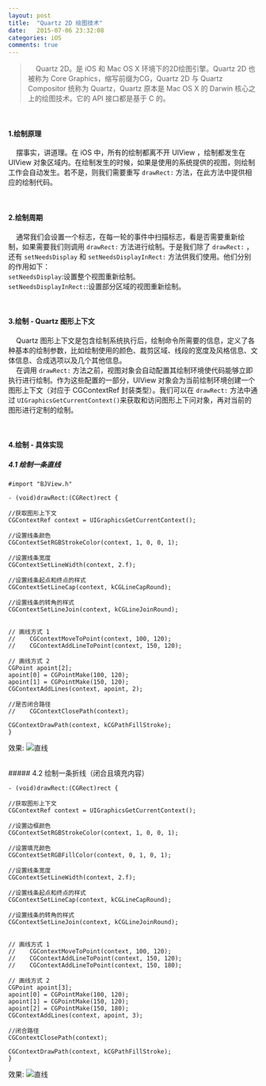 ```yaml
---
layout: post
title:  "Quartz 2D 绘图技术"
date:   2015-07-06 23:32:08
categories: iOS
comments: true
---
```


> &nbsp;&nbsp;&nbsp;&nbsp;Quartz 2D。是 iOS 和 Mac OS X 环境下的2D绘图引擎。Quartz 2D 也被称为 Core Graphics，缩写前缀为CG，Quartz 2D 与 Quartz Compositor 统称为 Quartz，Quartz 原本是 Mac OS X 的 Darwin 核心之上的绘图技术。它的 API 接口都是基于 C 的。

<br>

#### 1.绘制原理
&nbsp;&nbsp;&nbsp;&nbsp;摆事实，讲道理。在 iOS 中，所有的绘制都离不开 UIView ，绘制都发生在 UIView 对象区域内。在绘制发生的时候，如果是使用的系统提供的视图，则绘制工作会自动发生。若不是，则我们需要重写 `drawRect:` 方法，在此方法中提供相应的绘制代码。

<br>

#### 2.绘制周期
&nbsp;&nbsp;&nbsp;&nbsp;通常我们会设置一个标志，在每一轮的事件中扫描标志，看是否需要重新绘制，如果需要我们则调用 `drawRect:` 方法进行绘制。于是我们除了 `drawRect:` ，还有 `setNeedsDisplay` 和 `setNeedsDisplayInRect:` 方法供我们使用。他们分别的作用如下：<br>
`setNeedsDisplay`:设置整个视图重新绘制。<br>
`setNeedsDisplayInRect:`:设置部分区域的视图重新绘制。

<br>

#### 3.绘制 - Quartz 图形上下文
&nbsp;&nbsp;&nbsp;&nbsp;Quartz 图形上下文是包含绘制系统执行后，绘制命令所需要的信息，定义了各种基本的绘制参数，比如绘制使用的颜色、裁剪区域、线段的宽度及风格信息、文体信息、合成选项以及几个其他信息。<br>
&nbsp;&nbsp;&nbsp;&nbsp;在调用 `drawRect:` 方法之前，视图对象会自动配置其绘制环境使代码能够立即执行进行绘制。作为这些配置的一部分，UIView 对象会为当前绘制环境创建一个图形上下文（对应于 CGContextRef 封装类型）。我们可以在 `drawRect:` 方法中通过  `UIGraphicsGetCurrentContext()`来获取和访问图形上下问对象，再对当前的图形进行定制的绘制。

<br>

#### 4.绘制 - 具体实现
##### 4.1 绘制一条直线

	#import "BJView.h"

	- (void)drawRect:(CGRect)rect {
    
    //获取图形上下文
    CGContextRef context = UIGraphicsGetCurrentContext();
    
    //设置线条颜色
    CGContextSetRGBStrokeColor(context, 1, 0, 0, 1);
    
    //设置线条宽度
    CGContextSetLineWidth(context, 2.f);
    
    //设置线条起点和终点的样式
    CGContextSetLineCap(context, kCGLineCapRound);
    
    //设置线条的转角的样式
    CGContextSetLineJoin(context, kCGLineJoinRound);

    
    // 画线方式 1
	//    CGContextMoveToPoint(context, 100, 120);
	//    CGContextAddLineToPoint(context, 150, 120);
	    
    // 画线方式 2
    CGPoint apoint[2];
    apoint[0] = CGPointMake(100, 120);
    apoint[1] = CGPointMake(150, 120);
    CGContextAddLines(context, apoint, 2);
    
    //是否闭合路径
    //    CGContextClosePath(context);
    
    CGContextDrawPath(context, kCGPathFillStroke);
	}

效果:
![直线](http://oaldigvho.bkt.clouddn.com/paper1.1.png)

<br>
##### 4.2 绘制一条折线（闭合且填充内容）

	- (void)drawRect:(CGRect)rect {
    
    //获取图形上下文
    CGContextRef context = UIGraphicsGetCurrentContext();
    
    //设置边框颜色
    CGContextSetRGBStrokeColor(context, 1, 0, 0, 1);
    
    //设置填充颜色
    CGContextSetRGBFillColor(context, 0, 1, 0, 1);
    
    //设置线条宽度
    CGContextSetLineWidth(context, 2.f);
    
    //设置线条起点和终点的样式
    CGContextSetLineCap(context, kCGLineCapRound);
    
    //设置线条的转角的样式
    CGContextSetLineJoin(context, kCGLineJoinRound);

    
    // 画线方式 1
	//    CGContextMoveToPoint(context, 100, 120);
	//    CGContextAddLineToPoint(context, 150, 120);
	//    CGContextAddLineToPoint(context, 150, 180);
	
    // 画线方式 2
    CGPoint apoint[3];
    apoint[0] = CGPointMake(100, 120);
    apoint[1] = CGPointMake(150, 120);
    apoint[2] = CGPointMake(150, 180);
    CGContextAddLines(context, apoint, 3);
    
    //闭合路径
    CGContextClosePath(context);
    
	CGContextDrawPath(context, kCGPathFillStroke);
	}

效果:
![直线](http://oaldigvho.bkt.clouddn.com/paper1.2.png)

